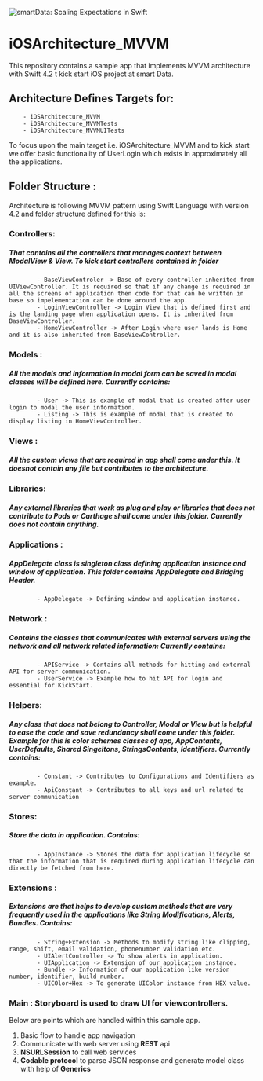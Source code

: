 ![smartData: Scaling Expectations in Swift](https://www.smartdatainc.com/wp-content/uploads/2018/09/logo.png)
# iOSArchitecture_MVVM

This repository contains a sample app that implements MVVM architecture with Swift 4.2 t kick start iOS project at smart Data.

## Architecture Defines Targets for:
        - iOSArchitecture_MVVM
        - iOSArchitecture_MVVMTests
        - iOSArchitecture_MVVMUITests

To focus upon the main target i.e. iOSArchitecture_MVVM and to kick start we offer basic functionality of UserLogin which exists in approximately all the applications. 

## Folder Structure :
Architecture is following MVVM pattern using Swift Language with version 4.2 and folder structure defined for this is:

### Controllers:
#####  That contains all the controllers that manages context between ModalView & View. To kick start controllers contained in folder
            - BaseViewControler -> Base of every controller inherited from UIViewController. It is required so that if any change is required in all the screens of application then code for that can be written in base so impelementation can be done around the app.
            - LoginViewController -> Login View that is defined first and is the landing page when application opens. It is inherited from BaseViewController.
            - HomeViewController -> After Login where user lands is Home and it is also inherited from BaseViewController.

### Models :
#####   All the modals and information in modal form can be saved in modal classes will be defined here. Currently contains:
            - User -> This is example of modal that is created after user login to modal the user information.
            - Listing -> This is example of modal that is created to display listing in HomeViewController.

### Views : 
#####  All the custom views that are required in app shall come under this. It doesnot contain any file but contributes to the architecture.

### Libraries: 
#####  Any external libraries that work as plug and play or libraries that does not contribute to Pods or Carthage shall come under this folder. Currently does not contain anything.

### Applications : 
#####  AppDelegate class is singleton class defining application instance and window of application. This folder contains AppDelegate and Bridging Header.
            - AppDelegate -> Defining window and application instance.
           
### Network : 
#####  Contains the classes that communicates with external servers using the network and all network related information: Currently contains:
            - APIService -> Contains all methods for hitting and external API for server communication. 
            - UserService -> Example how to hit API for login and essential for KickStart.
  
### Helpers: 
#####  Any class that does not belong to Controller, Modal or View but is helpful to ease the code and save redundancy shall come under this folder. Example for this is color schemes classes of app, AppContants, UserDefaults, Shared Singeltons, StringsContants, Identifiers. Currently contains:
            - Constant -> Contributes to Configurations and Identifiers as example. 
            - ApiConstant -> Contributes to all keys and url related to server communication

### Stores: 
#####  Store the data in application. Contains:
            - AppInstance -> Stores the data for application lifecycle so that the information that is required during application lifecycle can directly be fetched from here.
          
            
### Extensions : 
#####  Extensions are that helps to develop custom methods that are very frequently used in the applications like String Modifications, Alerts, Bundles. Contains: 
            - String+Extension -> Methods to modify string like clipping, range, shift, email validation, phonenumber validation etc.
            - UIAlertController -> To show alerts in application.     
            - UIApplication -> Extension of our application instance.
            - Bundle -> Information of our application like version number, identifier, build number.
            - UICOlor+Hex -> To generate UIColor instance from HEX value.
            
### Main : Storyboard is used to draw UI for viewcontrollers.

Below are points which are handled within this sample app.

1. Basic flow to handle app navigation
2. Communicate with web server using **REST** api
3. **NSURLSession** to call web services
4. **Codable protocol** to parse JSON response and generate model class with help of **Generics**



